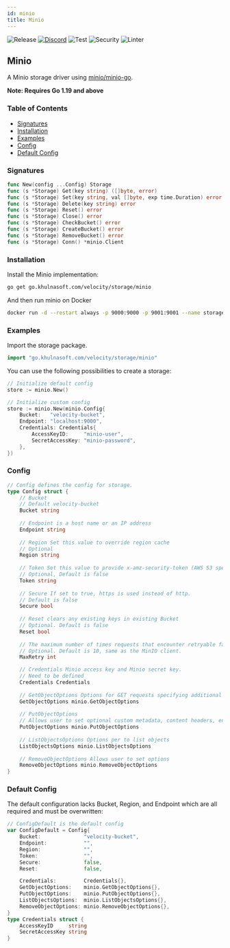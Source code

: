 ```yaml
---
id: minio
title: Minio
---
```


![Release](https://img.shields.io/github/v/tag/khulnasoft/storage?filter=minio*)
[![Discord](https://img.shields.io/discord/704680098577514527?style=flat&label=%F0%9F%92%AC%20discord&color=00ACD7)](https://khulnasoft.com/discord)
![Test](https://img.shields.io/github/actions/workflow/status/khulnasoft/storage/test-minio.yml?label=Tests)
![Security](https://img.shields.io/github/actions/workflow/status/khulnasoft/storage/gosec.yml?label=Security)
![Linter](https://img.shields.io/github/actions/workflow/status/khulnasoft/storage/linter.yml?label=Linter)

## Minio

A Minio storage driver using [minio/minio-go](https://github.com/minio/minio-go).

**Note: Requires Go 1.19 and above**

### Table of Contents
- [Signatures](#signatures)
- [Installation](#installation)
- [Examples](#examples)
- [Config](#config)
- [Default Config](#default-config)

### Signatures
```go
func New(config ...Config) Storage
func (s *Storage) Get(key string) ([]byte, error)
func (s *Storage) Set(key string, val []byte, exp time.Duration) error
func (s *Storage) Delete(key string) error
func (s *Storage) Reset() error
func (s *Storage) Close() error
func (s *Storage) CheckBucket() error
func (s *Storage) CreateBucket() error
func (s *Storage) RemoveBucket() error
func (s *Storage) Conn() *minio.Client
```
### Installation
Install the Minio implementation:
```bash
go get go.khulnasoft.com/velocity/storage/minio
```
And then run minio on Docker
```bash
docker run -d --restart always -p 9000:9000 -p 9001:9001 --name storage-minio --volume=minio:/var/lib/minio -e MINIO_ROOT_USER='minio-user' -e MINIO_ROOT_PASSWORD='minio-password' minio/minio server --console-address ":9001" /var/lib/minio
```

### Examples
Import the storage package.
```go
import "go.khulnasoft.com/velocity/storage/minio"
```

You can use the following possibilities to create a storage:
```go
// Initialize default config
store := minio.New()

// Initialize custom config
store := minio.New(minio.Config{
    Bucket:   "velocity-bucket",
    Endpoint: "localhost:9000",
    Credentials: Credentials{
        AccessKeyID:     "minio-user",
        SecretAccessKey: "minio-password",
    },
})
```

### Config
```go
// Config defines the config for storage.
type Config struct {
    // Bucket
    // Default velocity-bucket
    Bucket string
    
    // Endpoint is a host name or an IP address
    Endpoint string
    
    // Region Set this value to override region cache
    // Optional
    Region string
    
    // Token Set this value to provide x-amz-security-token (AWS S3 specific)
    // Optional, Default is false
    Token string
    
    // Secure If set to true, https is used instead of http.
    // Default is false
    Secure bool
    
    // Reset clears any existing keys in existing Bucket
    // Optional. Default is false
    Reset bool
    
    // The maximum number of times requests that encounter retryable failures should be attempted.
    // Optional. Default is 10, same as the MinIO client.
    MaxRetry int

    // Credentials Minio access key and Minio secret key.
    // Need to be defined
    Credentials Credentials
    
    // GetObjectOptions Options for GET requests specifying additional options like encryption, If-Match
    GetObjectOptions minio.GetObjectOptions
    
    // PutObjectOptions
    // Allows user to set optional custom metadata, content headers, encryption keys and number of threads for multipart upload operation.
    PutObjectOptions minio.PutObjectOptions
    
    // ListObjectsOptions Options per to list objects
    ListObjectsOptions minio.ListObjectsOptions
    
    // RemoveObjectOptions Allows user to set options
    RemoveObjectOptions minio.RemoveObjectOptions
}
```

### Default Config
The default configuration lacks Bucket, Region, and Endpoint which are all required and must be overwritten:
```go
// ConfigDefault is the default config
var ConfigDefault = Config{
    Bucket:              "velocity-bucket",
    Endpoint:            "",
    Region:              "",
    Token:               "",
    Secure:              false,
    Reset:               false,

    Credentials:         Credentials{},
    GetObjectOptions:    minio.GetObjectOptions{},
    PutObjectOptions:    minio.PutObjectOptions{},
    ListObjectsOptions:  minio.ListObjectsOptions{},
    RemoveObjectOptions: minio.RemoveObjectOptions{},
}
type Credentials struct {
    AccessKeyID     string
    SecretAccessKey string
}
```
